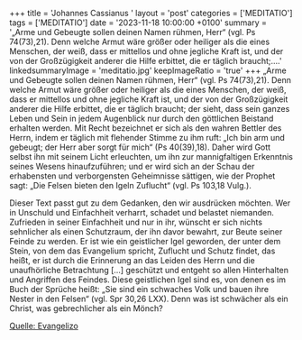 +++
title = 'Johannes Cassianus  '
layout = 'post'
categories = ['MEDITATIO']
tags = ['MEDITATIO']
date = '2023-11-18 10:00:00 +0100'
summary = '„Arme und Gebeugte sollen deinen Namen rühmen, Herr“ (vgl. Ps 74(73),21). Denn welche Armut wäre größer oder heiliger als die eines Menschen, der weiß, dass er mittellos und ohne jegliche Kraft ist, und der von der Großzügigkeit anderer die Hilfe erbittet, die er täglich braucht;....'
linkedsummaryImage = 'meditatio.jpg'
keepImageRatio = 'true'
+++
„Arme und Gebeugte sollen deinen Namen rühmen, Herr“ (vgl. Ps 74(73),21). Denn welche Armut wäre größer oder heiliger als die eines Menschen, der weiß, dass er mittellos und ohne jegliche Kraft ist, und der von der Großzügigkeit anderer die Hilfe erbittet, die er täglich braucht; der sieht, dass sein ganzes Leben und Sein in jedem Augenblick nur durch den göttlichen Beistand erhalten werden.<!--more--> Mit Recht bezeichnet er sich als den wahren Bettler des Herrn, indem er täglich mit flehender Stimme zu ihm ruft: „Ich bin arm und gebeugt; der Herr aber sorgt für mich“ (Ps 40(39),18). Daher wird Gott selbst ihn mit seinem Licht erleuchten, um ihn zur mannigfaltigen Erkenntnis seines Wesens hinaufzuführen; und er wird sich an der Schau der erhabensten und verborgensten Geheimnisse sättigen, wie der Prophet sagt: „Die Felsen bieten den Igeln Zuflucht“ (vgl. Ps 103,18 Vulg.). 

Dieser Text passt gut zu dem Gedanken, den wir ausdrücken möchten. Wer in Unschuld und Einfachheit verharrt, schadet und belastet niemanden. Zufrieden in seiner Einfachheit und nur in ihr, wünscht er sich nichts sehnlicher als einen Schutzraum, der ihn davor bewahrt, zur Beute seiner Feinde zu werden. Er ist wie ein geistlicher Igel geworden, der unter dem Stein, von dem das Evangelium spricht, Zuflucht und Schutz findet, das heißt, er ist durch die Erinnerung an das Leiden des Herrn und die unaufhörliche Betrachtung [...] geschützt und entgeht so allen Hinterhalten und Angriffen des Feindes. Diese geistlichen Igel sind es, von denen es im Buch der Sprüche heißt: „Sie sind ein schwaches Volk und bauen ihre Nester in den Felsen“ (vgl. Spr 30,26 LXX). Denn was ist schwächer als ein Christ, was gebrechlicher als ein Mönch?



[Quelle: Evangelizo](https://evangeliumtagfuertag.org/DE/gospel)
